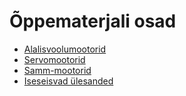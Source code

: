 # Õppematerjali osad

* [Alalisvoolumootorid](1_Alalisvoolumootorid.md)
* [Servomootorid](2_Servomootorid.md)
* [Samm-mootorid](3_Samm-mootorid.md)
* [Iseseisvad ülesanded](4_iseseisvad_ülesanded.md)